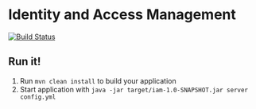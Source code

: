 # Identity and Access Management

[![Build Status](https://travis-ci.org/iav0207/lt-iam.svg?branch=master)](https://travis-ci.org/iav0207/lt-iam)

Run it!
---

1. Run `mvn clean install` to build your application
1. Start application with `java -jar target/iam-1.0-SNAPSHOT.jar server config.yml`


